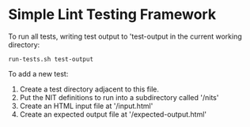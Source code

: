 # Simple Lint Testing Framework

To run all tests, writing test output to 'test-output in the current
working directory:

    run-tests.sh test-output

To add a new test:

1. Create a test directory adjacent to this file.
2. Put the NIT definitions to run into a subdirectory called '<testdir>/nits'
3. Create an HTML input file at '<testdir>/input.html'
4. Create an expected output file at '<testdir>/expected-output.html'